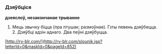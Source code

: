 ### Дзяўбціся
**дзеяслоў, незакончанае трыванне**

1. Мець звычку біцца (пра птушак; размоўнае). Гзты певень дзяўбецца. 2. Дзяўбці адзін аднаго. Два пеўні дзяўбуцца.

<a rel="author">[http://rv-blr.com/](http://rv-blr.com/slounik.jsp?letterId=0&maskId=0&pageId=852)</a>
